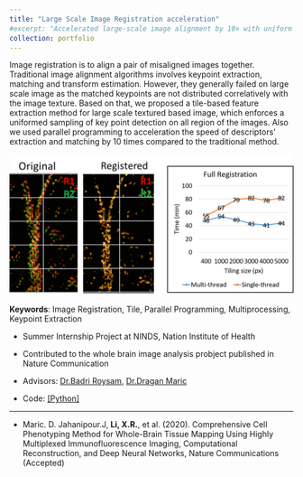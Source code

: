 ```yaml
---
title: "Large Scale Image Registration acceleration"
#excerpt: "Accelerated large-scale image alignment by 10× with uniform keypoint control and multiprocessing>"
collection: portfolio
---
```


Image registration is to align a pair of misaligned images together. Traditional image alignment algorithms involves keypoint extraction, matching and transform estimation. However, they generally failed on large scale image as the matched keypoints are not distributed correlatively with the image texture. Based on that, we proposed a tile-based feature extraction method for large scale textured based image, which enforces a uniformed sampling of key point detection on all region of the images. Also we used parallel programming to acceleration the speed of descriptors' extraction and matching by 10 times compared to the traditional method.


<p align="center"><img src="/figures/align.png"  width="550" class="inline"/></p>

**Keywords**: Image Registration, Tile, Parallel Programming, Multiprocessing, Keypoint Extraction

- Summer Internship Project at NINDS, Nation Institute of Health
- Contributed to the whole brain image analysis probject published in Nature Communication
- Advisors: [Dr.Badri Roysam](http://www.ee.uh.edu/faculty/roysam), [Dr.Dragan Maric](https://neuroscience.nih.gov/ninds/Faculty/Profile/dragan-maric.aspx)

- Code: [[Python]]("https://github.com/RoysamLab/whole_brain_analysis/blob/master/RECONSTRUCTION/registration.py")



---

* Maric. D. Jahanipour.J,  **Li, X.R.**, et al. (2020). Comprehensive Cell Phenotyping Method for Whole-Brain Tissue Mapping Using Highly Multiplexed Immunofluorescence Imaging, Computational Reconstruction, and Deep Neural Networks, Nature Communications (Accepted)

<!-- << [Back](../) -->
